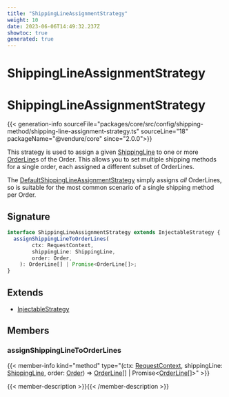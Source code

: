 ```yaml
---
title: "ShippingLineAssignmentStrategy"
weight: 10
date: 2023-06-06T14:49:32.237Z
showtoc: true
generated: true
---
```

<!-- This file was generated from the Vendure source. Do not modify. Instead, re-run the "docs:build" script -->

# ShippingLineAssignmentStrategy
<div class="symbol">


# ShippingLineAssignmentStrategy

{{< generation-info sourceFile="packages/core/src/config/shipping-method/shipping-line-assignment-strategy.ts" sourceLine="18" packageName="@vendure/core" since="2.0.0">}}

This strategy is used to assign a given <a href='/typescript-api/entities/shipping-line#shippingline'>ShippingLine</a> to one or more <a href='/typescript-api/entities/order-line#orderline'>OrderLine</a>s of the Order.
This allows you to set multiple shipping methods for a single order, each assigned a different subset of
OrderLines.

The <a href='/typescript-api/shipping/default-shipping-line-assignment-strategy#defaultshippinglineassignmentstrategy'>DefaultShippingLineAssignmentStrategy</a> simply assigns _all_ OrderLines, so is suitable for the
most common scenario of a single shipping method per Order.

## Signature

```TypeScript
interface ShippingLineAssignmentStrategy extends InjectableStrategy {
  assignShippingLineToOrderLines(
        ctx: RequestContext,
        shippingLine: ShippingLine,
        order: Order,
    ): OrderLine[] | Promise<OrderLine[]>;
}
```
## Extends

 * <a href='/typescript-api/common/injectable-strategy#injectablestrategy'>InjectableStrategy</a>


## Members

### assignShippingLineToOrderLines

{{< member-info kind="method" type="(ctx: <a href='/typescript-api/request/request-context#requestcontext'>RequestContext</a>, shippingLine: <a href='/typescript-api/entities/shipping-line#shippingline'>ShippingLine</a>, order: <a href='/typescript-api/entities/order#order'>Order</a>) => <a href='/typescript-api/entities/order-line#orderline'>OrderLine</a>[] | Promise&#60;<a href='/typescript-api/entities/order-line#orderline'>OrderLine</a>[]&#62;"  >}}

{{< member-description >}}{{< /member-description >}}


</div>
